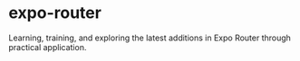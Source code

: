 # expo-router
 Learning, training, and exploring the latest additions in Expo Router through practical application.
 

